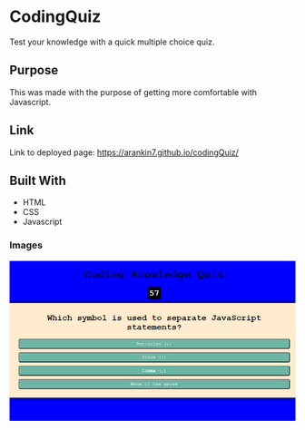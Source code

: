 # CodingQuiz
Test your knowledge with a quick multiple choice quiz. 

## Purpose
This was made with the purpose of getting more comfortable with Javascript.

## Link
Link to deployed page: https://arankin7.github.io/codingQuiz/

## Built With
* HTML
* CSS
* Javascript

### Images 
![](/assets/images/scrnshot1.png)
